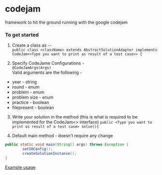 # codejam
framework to hit the ground running with the google codejam


### To get started 


1. Create a class as --  
`public class <className> extends AbstractSolutionAdapter implements CodeJam<<Type you want to print as result of a test case>> {`

2. Specify CodeJame Configurations -  
    `@CodeJamArgs(Args)`  
    Valid arguments are the following -  
  - year - string
  - round - enum
  - problem - enum
  - problem size - enum
  - practice - boolean
  - filepresent - boolean

3. Write your solution in the method (this is what is required to be implemented for the CodeJam<> interface)
`public <Type you want to print as result of a test case> solve(){`

4. Default main method - doesn't require any change  
```java
public static void main(String[] args) throws Exception {	
		setIOConfig();
		createSolutionInstance();
}
```


[Example usage](https://github.com/aashwin-gaur/codejam/blob/master/src/solutions/y2016/round1a/A.java)
